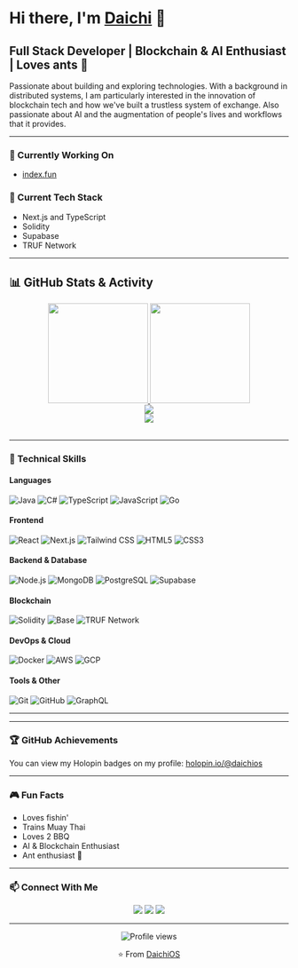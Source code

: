 # Hi there, I'm [Daichi](https://zenge-portfolio.vercel.app/) 👋

## Full Stack Developer | **B**lockchain & AI Enthusiast | Loves ants 🐜

Passionate about building and exploring technologies. With a background in distributed systems, I am particularly interested in the innovation of blockchain tech and how we've built a trustless system of exchange.
Also passionate about AI and the augmentation of people's lives and workflows that it provides. 

---

### 🔭 Currently Working On
- [index.fun](https://index.fun/)

### 🌱 Current Tech Stack
- Next.js and TypeScript
- Solidity
- Supabase
- TRUF Network

---

## 📊 GitHub Stats & Activity

<div align="center">
  <a href="https://github.com/DaichiOS">
    <img height="180em" src="https://github-readme-stats.vercel.app/api?username=DaichiOS&count_private=true&show_icons=true&theme=radical&include_all_commits=true&hide_border=true" />
    <img height="180em" src="https://github-readme-stats.vercel.app/api/top-langs/?username=DaichiOS&layout=compact&langs_count=8&theme=radical&hide_border=true" />
  </a>
</div>

<div align="center">
  <a href="https://github.com/DaichiOS">
    <img src="https://github-readme-streak-stats.herokuapp.com/?user=DaichiOS&theme=radical&hide_border=true" />
  </a>
</div>

<div align="center">
  <a href="https://github.com/DaichiOS">
    <img src="https://github-profile-trophy.vercel.app/?username=DaichiOS&theme=radical&row=1&column=6&margin-w=15&margin-h=15&no-frame=true" />
  </a>
</div>

<br/>

---

### 💼 Technical Skills

#### Languages
![Java](https://img.shields.io/badge/-Java-red?style=flat-square&logo=java&logoColor=white)
![C#](https://img.shields.io/badge/-C%23-239120?style=flat-square&logo=csharp&logoColor=white)
![TypeScript](https://img.shields.io/badge/-TypeScript-3178C6?style=flat-square&logo=typescript&logoColor=white)
![JavaScript](https://img.shields.io/badge/-JavaScript-F7DF1E?style=flat-square&logo=javascript&logoColor=black)
![Go](https://img.shields.io/badge/-Go-00ADD8?style=flat-square&logo=go&logoColor=white)

#### Frontend
![React](https://img.shields.io/badge/-React-61DAFB?style=flat-square&logo=react&logoColor=black)
![Next.js](https://img.shields.io/badge/-Next.js-000000?style=flat-square&logo=nextdotjs&logoColor=white)
![Tailwind CSS](https://img.shields.io/badge/-Tailwind_CSS-06B6D4?style=flat-square&logo=tailwindcss&logoColor=white)
![HTML5](https://img.shields.io/badge/-HTML5-E34F26?style=flat-square&logo=html5&logoColor=white)
![CSS3](https://img.shields.io/badge/-CSS3-1572B6?style=flat-square&logo=css3&logoColor=white)

#### Backend & Database
![Node.js](https://img.shields.io/badge/-Node.js-339933?style=flat-square&logo=nodedotjs&logoColor=white)
![MongoDB](https://img.shields.io/badge/-MongoDB-47A248?style=flat-square&logo=mongodb&logoColor=white)
![PostgreSQL](https://img.shields.io/badge/-PostgreSQL-4169E1?style=flat-square&logo=postgresql&logoColor=white)
![Supabase](https://img.shields.io/badge/-Supabase-3ECF8E?style=flat-square&logo=supabase&logoColor=white)

#### Blockchain
![Solidity](https://img.shields.io/badge/-Solidity-363636?style=flat-square&logo=solidity&logoColor=white)
![Base](https://img.shields.io/badge/-Base-0052FF?style=flat-square&logo=coinbase&logoColor=white)
![TRUF Network](https://img.shields.io/badge/-TRUF_Network-00D395?style=flat-square&logo=blockchain&logoColor=white)

#### DevOps & Cloud
![Docker](https://img.shields.io/badge/-Docker-2496ED?style=flat-square&logo=docker&logoColor=white)
![AWS](https://img.shields.io/badge/-AWS-232F3E?style=flat-square&logo=amazonaws&logoColor=white)
![GCP](https://img.shields.io/badge/-GCP-4285F4?style=flat-square&logo=googlecloud&logoColor=white)

#### Tools & Other
![Git](https://img.shields.io/badge/-Git-F05032?style=flat-square&logo=git&logoColor=white)
![GitHub](https://img.shields.io/badge/-GitHub-181717?style=flat-square&logo=github&logoColor=white)
![GraphQL](https://img.shields.io/badge/-GraphQL-E10098?style=flat-square&logo=graphql&logoColor=white)

---



---

### 🏆 GitHub Achievements
You can view my Holopin badges on my profile: [holopin.io/@daichios](https://holopin.io/@daichios)

---

### 🎮 Fun Facts
- Loves fishin'
- Trains Muay Thai
- Loves 2 BBQ
- AI & Blockchain Enthusiast
- Ant enthusiast 🐜

---

### 📫 Connect With Me
<div align="center">
  <a href="mailto:eddie.zeng95@gmail.com"><img src="https://img.shields.io/badge/Email-D14836?style=for-the-badge&logo=gmail&logoColor=white"/></a>
  <a href="https://www.linkedin.com/in/eddie-zeng-951066200/"><img src="https://img.shields.io/badge/LinkedIn-0077B5?style=for-the-badge&logo=linkedin&logoColor=white"/></a>
  <a href="https://x.com/DaichiBP"><img src="https://img.shields.io/badge/Twitter-1DA1F2?style=for-the-badge&logo=twitter&logoColor=white"/></a>
</div>

---

<div align="center">
  <img src="https://komarev.com/ghpvc/?username=DaichiOS&style=flat-square&color=blueviolet" alt="Profile views"/>
  
  ⭐️ From [DaichiOS](https://github.com/DaichiOS)
</div>
